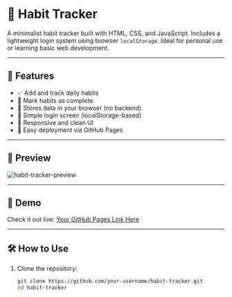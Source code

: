 # 🧠 Habit Tracker

A minimalist habit tracker built with HTML, CSS, and JavaScript. Includes a lightweight login system using browser `localStorage`. Ideal for personal use or learning basic web development.

---

## 🌟 Features

- ✅ Add and track daily habits
- 📅 Mark habits as complete
- 🧠 Stores data in your browser (no backend)
- 🔐 Simple login screen (localStorage-based)
- 📱 Responsive and clean UI
- 🚀 Easy deployment via GitHub Pages

---

## 📸 Preview

![habit-tracker-preview](preview.png) <!-- Optional if you add a screenshot -->

---

## 🚀 Demo

Check it out live: [Your GitHub Pages Link Here](https://your-username.github.io/habit-tracker)

---

## 🛠️ How to Use

1. Clone the repository:
   ```bash
   git clone https://github.com/your-username/habit-tracker.git
   cd habit-tracker
